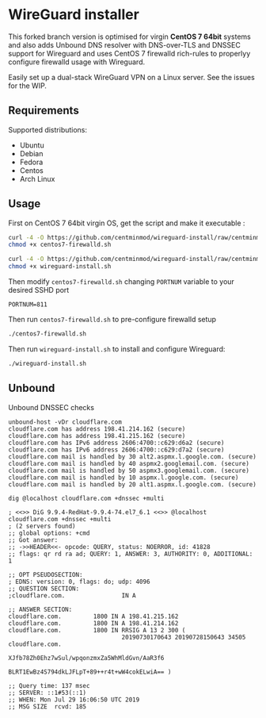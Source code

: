 # WireGuard installer

This forked branch version is optimised for virgin **CentOS 7 64bit** systems and also adds Unbound DNS resolver with DNS-over-TLS and DNSSEC support for Wireguard and uses CentOS 7 firewalld rich-rules to properlyy configure firewalld usage with Wireguard.

Easily set up a dual-stack WireGuard VPN on a Linux server. See the issues for the WIP.

## Requirements

Supported distributions:

- Ubuntu
- Debian
- Fedora
- Centos
- Arch Linux

## Usage

First on CentOS 7 64bit virgin OS, get the script and make it executable :

```bash
curl -4 -O https://github.com/centminmod/wireguard-install/raw/centminmod/firewalld/centos7-firewalld.sh
chmod +x centos7-firewalld.sh

curl -4 -O https://github.com/centminmod/wireguard-install/raw/centminmod/wireguard-install.sh
chmod +x wireguard-install.sh
```

Then modify `centos7-firewalld.sh` changing `PORTNUM` variable to your desired SSHD port

```
PORTNUM=811
```

Then run `centos7-firewalld.sh` to pre-configure firewalld setup

```sh
./centos7-firewalld.sh
```

Then run `wireguard-install.sh` to install and configure Wireguard:

```sh
./wireguard-install.sh
```

## Unbound

Unbound DNSSEC checks

```
unbound-host -vDr cloudflare.com
cloudflare.com has address 198.41.214.162 (secure)
cloudflare.com has address 198.41.215.162 (secure)
cloudflare.com has IPv6 address 2606:4700::c629:d6a2 (secure)
cloudflare.com has IPv6 address 2606:4700::c629:d7a2 (secure)
cloudflare.com mail is handled by 30 alt2.aspmx.l.google.com. (secure)
cloudflare.com mail is handled by 40 aspmx2.googlemail.com. (secure)
cloudflare.com mail is handled by 50 aspmx3.googlemail.com. (secure)
cloudflare.com mail is handled by 10 aspmx.l.google.com. (secure)
cloudflare.com mail is handled by 20 alt1.aspmx.l.google.com. (secure)
```

```
dig @localhost cloudflare.com +dnssec +multi          

; <<>> DiG 9.9.4-RedHat-9.9.4-74.el7_6.1 <<>> @localhost cloudflare.com +dnssec +multi
; (2 servers found)
;; global options: +cmd
;; Got answer:
;; ->>HEADER<<- opcode: QUERY, status: NOERROR, id: 41828
;; flags: qr rd ra ad; QUERY: 1, ANSWER: 3, AUTHORITY: 0, ADDITIONAL: 1

;; OPT PSEUDOSECTION:
; EDNS: version: 0, flags: do; udp: 4096
;; QUESTION SECTION:
;cloudflare.com.                IN A

;; ANSWER SECTION:
cloudflare.com.         1800 IN A 198.41.215.162
cloudflare.com.         1800 IN A 198.41.214.162
cloudflare.com.         1800 IN RRSIG A 13 2 300 (
                                20190730170643 20190728150643 34505 cloudflare.com.
                                XJfb78Zh0Ehz7wSul/wpqonzmxZa5WhMldGvn/AaR3f6
                                BLRT1EwBz4S794dkLJFLpT+89++r4t+wW4cokELwiA== )

;; Query time: 137 msec
;; SERVER: ::1#53(::1)
;; WHEN: Mon Jul 29 16:06:50 UTC 2019
;; MSG SIZE  rcvd: 185
```